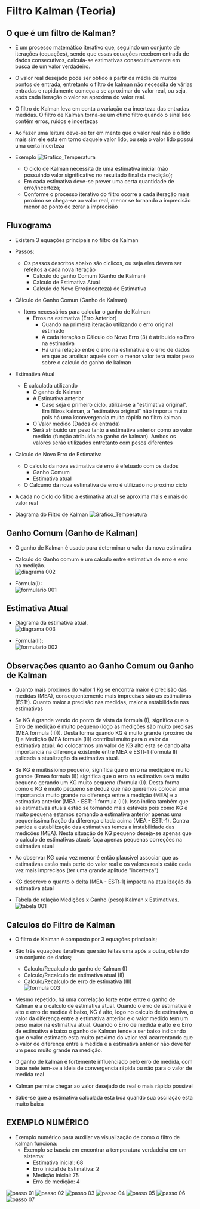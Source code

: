 # Filtro Kalman (Teoria)

## O que é um filtro de Kalman?
- É um processo matemático iterativo que, seguindo um conjunto de iterações (equações), sendo que essas equações recebem entrada de dados consecutivos, calcula-se estimativas  consecultivamente em busca de um valor verdadeiro. 

- O valor real desejado pode ser obtido a partir da média de muitos pontos de entrada, entretanto o filtro de kalman não necessita de várias entradas e rapidamente começa a se aproximar do valor real, ou seja, após cada iteração o valor se aproxima do valor real.

- O filtro de Kalman leva em conta a variação e a incerteza das entradas medidas. O filtro de Kalman torna-se um ótimo filtro quando o sinal lido contêm erros, ruidos e incertezas 

- Ao fazer uma leitura deve-se ter em mente que o valor real não é o lido mais sim ele esta em torno daquele valor lido, ou seja o valor lido possui uma certa incerteza 

- Exemplo 
    ![Grafico_Temperatura](img\001.png)
    - O ciclo de Kalman necessita de uma estimativa inicial (não possuindo valor significativo no resultado final da medição);
    - Em cada estimativa deve-se prever uma certa quantidade de erro/incerteza;
    - Conforme o processo iterativo do filtro ocorre a cada iteração mais proximo se chega-se ao valor real, menor se tornando a imprecisão menor ao ponto de zerar a imprecisão


## Fluxograma

- Existem 3 equações principais no filtro de Kalman 

- Passos:
    - Os passos descritos abaixo são ciclicos, ou seja eles devem ser refeitos a cada nova iteração 
        - Calculo do ganho Comum (Ganho de Kalman)
        - Calculo de Estimativa Atual
        - Calculo do Novo Erro(incerteza) de Estimativa

- Cálculo de Ganho Comun (Ganho de Kalman)
    - Itens necessários para calcular o ganho de Kalman 
        - Erros na estimativa (Erro Anterior)
            - Quando na primeira iteração utilizando o erro original estimado 
            - A cada iteração o Cálculo do Novo Erro (3) é atribuido ao Erro na estimativa
            - Há uma relação entre o erro na estimativa e o erro de dados em que ao analisar aquele com o menor valor terá maior peso sobre o calculo do ganho de kalman

- Estimativa Atual
    - É calculada utilizando 
        - O ganho de Kalman 
        - A Estimativa anterior 
            - Caso seja o primeiro ciclo, utiliza-se a "estimativa original". Em filtros kalman, a "estimativa original" não importa muito pois há uma kconvergencia muito rápida no filtro kalman 
        - O Valor medido (Dados de entrada)
        - Será atribuido um peso tanto a estimativa anterior como ao valor medido (função atribuida ao ganho de kalman). Ambos os valores serão utilizados entretanto com pesos diferentes 
- Calculo de Novo Erro de Estimativa
    - O calculo da nova estimativa de erro é efetuado com os dados 
        - Ganho Comum 
        - Estimativa atual
    - O Calcumo da nova estimativa de erro é utilizado no proximo ciclo 

- A cada no ciclo do filtro a estimativa atual se aproxima mais e mais do valor real

- Diagrama do Filtro de Kalman
    ![Grafico_Temperatura](img\kalman_diagrama.jpg)


## Ganho Comum (Ganho de Kalman)

- O ganho de Kalman é usado para determinar o valor da nova estimativa 
- Calculo do Ganho comum é um calculo entre estimativa de erro  e erro na medição.<br> 
![diagrama 002](img\diagrama002.png)

- Fórmula(I):<br>
![formulario 001](img\formula001.png)

## Estimativa Atual
- Diagrama da estimativa atual.<br>
![diagrama 003](img\diagrama003.png)

- Fórmula(II):<br>
![formulario 002](img\formula002.png)


## Observações quanto ao Ganho Comum ou Ganho de Kalman

- Quanto mais proximos do valor 1 Kg se encontra maior é precisão das medidas (MEA), consequentemente mais imprecisas são as estimativas (ESTt). Quanto maior a precisão nas medidas, maior a estabilidade nas estimativas

- Se KG é grande vendo do ponto de vista da formula (I), significa que o Erro de medição é muito pequeno (logo as medições são muito precisas (MEA formula (II))). Desta forma quando KG é muito grande (proximo de 1) e Medição (MEA formula (II)) contribui muito para o valor da estimativa atual. Ao colocarmos um valor de KG alto esta se dando alta importancia na diferença existente entre MEA e ESTt-1 (formula II) aplicada a atualização da estimativa atual.

- Se KG é muitissiomo pequeno, significa que o erro na medição é muito grande (Emea formula (I)) significa que o erro na estimativa será muito pequeno gerando um KG muito pequeno (formula (I)). Desta forma como o KG é muito pequeno se deduz que não queremos colocar uma importancia muito grande na diferença entre a medição (MEA) e a estimativa anterior (MEA - ESTt-1 formula (II)). Isso indica também que as estimativas atuais estão se tornando mais estáveis pois como KG é muito pequena estamos somando a estimativa anterior apenas uma pequenissima fração da diferença citada acima (MEA - ESTt-1). Contra partida a estabilização das estimativas temos a instabilidade das medições (MEA). Nesta situação de KG pequeno deseja-se apenas que o calculo de estimativas atuais faça apenas pequenas correções na estimativa atual 

- Ao observar KG cada vez menor é então plausivel associar que as estimativas estão mais perto do valor real e os valores reais estão cada vez mais imprecisos (ter uma grande aplitude "incerteza")

- KG descreve o quanto o delta (MEA - ESTt-1) impacta na atualização da estimativa atual 

- Tabela de relação Medições x Ganho (peso) Kalman x Estimativas. <br>
    ![tabela 001](img\tabela001.png)

## Calculos do Filtro de Kalman 

- O filtro de Kalman é composto por 3 equações principais;
- São três equações iterativas que são feitas uma após a outra, obtendo um conjunto de dados;
    - Calculo/Recalculo do ganho de Kalman (I)
    - Calculo/Recalculo de estimativa atual (II)
    - Calculo/Recalculo de erro de estimativa (III)<br>
    ![formula 003](img\formula003.png)

- Mesmo repetido, há uma correlação forte entre entre o ganho de Kalman e a o calculo de estimativa atual. Quando o erro de estimativa é alto e erro de medida é baixo, KG é alto, logo no calculo de estimativa, o valor da diferença entre a estimativa anterior e o valor medido tem um peso maior na estimativa atual. Quando o Erro de medida é alto e o Erro de estimativa é baixo o ganho de Kalman tende a ser baixo  indicando que o valor estimado esta muito proximo do valor real acarrentando que o valor de diferença entre a medida e a estimativa anterior não deve ter um peso muito grande na medição. 

- O ganho de kalman é fortemente influenciado pelo erro de medida, com base nele tem-se a ideia de convergencia rápida ou não para o valor de medida real

- Kalman permite chegar ao valor desejado do real o mais rápido possivel 

- Sabe-se que a estimativa calculada esta boa quando sua oscilação esta muito baixa

## EXEMPLO NUMÉRICO 

- Exemplo numérico para auxiliar va visualização de como o filtro de kalman funciona: 
    - Exemplo se baseia em encontrar a temperatura verdadeira em um sistema: 
        - Estimativa inicial: 68
        - Erro inicial de Estimativa: 2 
        - Medição inicial: 75
        - Erro de medição: 4 
    
![passo 01](img\passo01.png)
![passo 02](img\passo02.png)
![passo 03](img\passo03.png)
![passo 04](img\passo04.png)
![passo 05](img\passo05.png)
![passo 06](img\passo06.png)
![passo 07](img\passo07-tabela.png)